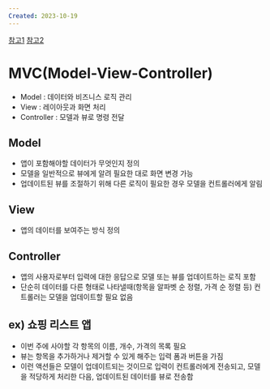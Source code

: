 ```yaml
---
Created: 2023-10-19
---
```

[참고1](https://developer.mozilla.org/ko/docs/Glossary/MVC)
[참고2](https://ko.wikipedia.org/wiki/%EB%AA%A8%EB%8D%B8-%EB%B7%B0-%EC%BB%A8%ED%8A%B8%EB%A1%A4%EB%9F%AC)
# MVC(Model-View-Controller)
- Model : 데이터와 비즈니스 로직 관리
- View : 레이아웃과 화면 처리
- Controller : 모델과 뷰로 명령 전달
## Model
- 앱이 포함해야할 데이터가 무엇인지 정의
- 모델을 일반적으로 뷰에게 알려 필요한 대로 화면 변경 가능
- 업데이트된 뷰를 조절하기 위해 다른 로직이 필요한 경우 모델을 컨트롤러에게 알림
## View
- 앱의 데이터를 보여주는 방식 정의
## Controller
- 앱의 사용자로부터 입력에 대한 응답으로 모델 또는 뷰를 업데이트하는 로직 포함
- 단순히 데이터를 다른 형태로 나타낼때(항목을 알파벳 순 정렬, 가격 순 정렬 등) 컨트롤러는 모델을 업데이트할 필요 없음
## ex) 쇼핑 리스트 앱
- 이번 주에 사야할 각 항목의 이름, 개수, 가격의 목록 필요
- 뷰는 항목을 추가하거나 제거할 수 있게 해주는 입력 폼과 버튼을 가짐
- 이런 액션들은 모델이 업데이트되는 것이므로 입력이 컨트롤러에게 전송되고, 모델을 적당하게 처리한 다음, 업데이트된 데이터를 뷰로 전송함
